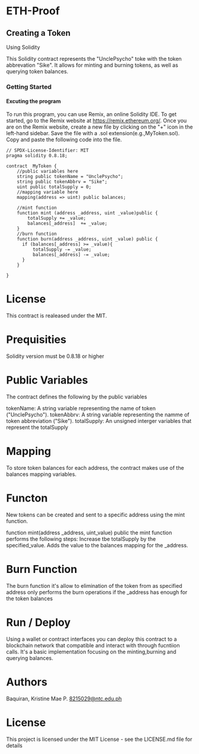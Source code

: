 # ETH-Proof

## Creating a Token

Using Solidity 

This Solidity contract represents the "UnclePsycho" toke with the token abbrevation "Sike".
It allows for minting and burning tokens, as well as querying token balances.

###  Getting Started 

#### Excuting the program

To run this program, you can use Remix, an online Solidity IDE. To get started, 
go to the Remix website at https://remix.ethereum.org/.
Once you are on the Remix website, create a new file by clicking on the "+" icon in the left-hand sidebar. 
Save the file with a .sol extension(e.g.,MyToken.sol). Copy and paste the following code into the file.

```solidity
// SPDX-License-Identifier: MIT
pragma solidity 0.8.18;

contract  MyToken {
    //public variables here
    string public tokenName = "UnclePsycho";
    string public tokenAbbrv = "Sike";
    uint public totalSupply = 0;
    //mapping variable here
    mapping(address => uint) public balances;

    //mint function
    function mint (address _address, uint _value)public {
        totalSupply += _value;
        balances[_address]  += _value;
    }
    //burn function
    function burn(address _address, uint _value) public {
      if (balances[_address] >= _value){
          totalSupply -= _value;
          balances[_address] -= _value;
      }
    }

}
```

# License 
This contract is realeased under the MIT.

# Prequisities
Solidity version must be 0.8.18 or higher

# Public Variables 
The contract defines the following by the public variables

tokenName: A string variable representing the name of token
("UnclePsycho").
tokenAbbrv: A string variable representing the namme of token abbreviation
("Sike").
totalSupply: An unsigned interger variables that represent the totalSupply

# Mapping
To store token balances for each address, the contract makes use of the 
balances mapping variables.

# Functon 
New tokens can be created and sent to a specific address using 
the mint function.

function mint(address _address, uint_value) public 
the mint function performs the following steps:
Increase tbe totalSupply by the specified_value.
Adds the value to the balances mapping for the _address.

# Burn Function
The burn function it's allow to elimination of the token from as specified address 
only performs the burn operations if the _address has enough for the token balances

# Run / Deploy
Using a wallet or contract interfaces you can deploy this contract to a blockchain
network that compatible and interact with through fucntiion calls. It's a basic 
implementation focusing on the minting,burning and querying balances.

# Authors 
Baquiran, Kristine Mae P.
8215029@ntc.edu.ph

# License 
This project is licensed under the MIT License - see the LICENSE.md file for details
